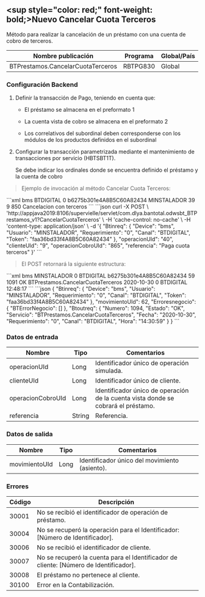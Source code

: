 
## <sup style="color: red;"  font-weight: bold;>Nuevo</sup> Cancelar Cuota Terceros

Método para realizar la cancelación de un préstamo con una cuenta de cobro de terceros.

Nombre publicación | Programa | Global/País
--------- | ----------- | -----------
BTPrestamos.CancelarCuotaTerceros | RBTPG830 | Global

### Configuración Backend

1) Definir la transacción de Pago, teniendo en cuenta que:

	* El préstamo se almacena en el preformato 1
	
	* La cuenta vista de cobro se almacena en el preformato 2
	
	* Los correlativos del subordinal deben corresponderse con los módulos de los productos definidos en el subordinal
	
2) Configurar la transacción parametrizada mediante el mantenimiento de transacciones por servicio (HBTSBT1T).

	Se debe indicar los ordinales donde se encuentra definido el préstamo y la cuenta de cobro
	

> Ejemplo de invocación al método Cancelar Cuota Terceros:

<code-group>
<code-block title="XML" active>
```xml
<soapenv:Envelope xmlns:soapenv="http://schemas.xmlsoap.org/soap/envelope/" xmlns:bts="http://uy.com.dlya.bantotal/BTSOA/">
   <soapenv:Header/>
   <soapenv:Body>
      <bts:BTPrestamos.CancelarCuotaTerceros>
         <bts:Btinreq>
            <bts:Device>bms</bts:Device>
            <bts:Canal>BTDIGITAL</bts:Canal>
            <bts:Requerimiento>0</bts:Requerimiento>
            <bts:Token>b6275b301e4A8B5C60A82434</bts:Token>
            <bts:Usuario>MINSTALADOR</bts:Usuario>
         </bts:Btinreq>
         <bts:operacionUId>39</bts:operacionUId>
         <bts:clienteUId>9</bts:clienteUId>
         <bts:operacionCobroUId>850</bts:operacionCobroUId>
         <bts:referencia>Cancelacion con terceros</bts:referencia>
      </bts:BTPrestamos.CancelarCuotaTerceros>
   </soapenv:Body>
</soapenv:Envelope>
```
</code-block>
 
<code-block title="JSON">
```json
curl -X POST \
  'http://appjava2019:8106/supervielle/servlet/com.dlya.bantotal.odwsbt_BTPrestamos_v1?CancelarCuotaTerceros' \
  -H 'cache-control: no-cache' \
  -H 'content-type: application/json' \
  -d '{
	"Btinreq": {
        "Device": "bms",
        "Usuario": "MINSTALADOR",
        "Requerimiento": "0",
        "Canal": "BTDIGITAL",
        "Token": "faa36bd33f4A8B5C60A82434"
    },
    "operacionUId": "40",
    "clienteUId": "9",
    "operacionCobroUId": "865",
    "referencia": "Paga cuota terceros"
}'
```
</code-block>
</code-group>

> El POST retornará la siguiente estructura:

<code-group>
<code-block title="XML" active>
```xml
<SOAP-ENV:Envelope xmlns:SOAP-ENV="http://schemas.xmlsoap.org/soap/envelope/" xmlns:xsd="http://www.w3.org/2001/XMLSchema" xmlns:SOAP-ENC="http://schemas.xmlsoap.org/soap/encoding/" xmlns:xsi="http://www.w3.org/2001/XMLSchema-instance">
   <SOAP-ENV:Body>
      <BTPrestamos.CancelarCuotaTercerosResponse xmlns="http://uy.com.dlya.bantotal/BTSOA/">
         <Btinreq>
            <Device>bms</Device>
            <Usuario>MINSTALADOR</Usuario>
            <Requerimiento>0</Requerimiento>
            <Canal>BTDIGITAL</Canal>
            <Token>b6275b301e4A8B5C60A82434</Token>
         </Btinreq>
         <movimientoUId>59</movimientoUId>
         <Erroresnegocio></Erroresnegocio>
         <Btoutreq>
            <Numero>1091</Numero>
            <Estado>OK</Estado>
            <Servicio>BTPrestamos.CancelarCuotaTerceros</Servicio>
            <Fecha>2020-10-30</Fecha>
            <Requerimiento>0</Requerimiento>
            <Canal>BTDIGITAL</Canal>
            <Hora>12:48:17</Hora>
         </Btoutreq>
      </BTPrestamos.CancelarCuotaTercerosResponse>
   </SOAP-ENV:Body>
</SOAP-ENV:Envelope>
```
</code-block>
 
<code-block title="JSON">
```json
{
    "Btinreq": {
        "Device": "bms",
        "Usuario": "MINSTALADOR",
        "Requerimiento": "0",
        "Canal": "BTDIGITAL",
        "Token": "faa36bd33f4A8B5C60A82434"
    },
    "movimientoUId": 62,
    "Erroresnegocio": {
        "BTErrorNegocio": []
    },
    "Btoutreq": {
        "Numero": 1094,
        "Estado": "OK",
        "Servicio": "BTPrestamos.CancelarCuotaTerceros",
        "Fecha": "2020-10-30",
        "Requerimiento": "0",
        "Canal": "BTDIGITAL",
        "Hora": "14:30:59"
    }
}
```
</code-block>
</code-group>

### Datos de entrada

Nombre | Tipo | Comentarios
--------- | ----------- | -----------
operacionUId | Long | Identificador único de operación simulada.
clienteUId | Long | Identificador único de cliente.
operacionCobroUId | Long | Identificador único de operación de la cuenta vista donde se cobrará el préstamo.
referencia | String | Referencia.

### Datos de salida

Nombre | Tipo | Comentarios
--------- | ----------- | -----------
movimientoUId | Long | Identificador único del movimiento (asiento).

### Errores

Código | Descripción
--------- | -----------
30001 | No se recibió el identificador de operación de préstamo.
30004 | No se recuperó la operación para el Identificador: [Número de Identificador].
30006 | No se recibió el identificador de cliente.
30007 | No se recuperó la cuenta para el Identificador de cliente: [Número de Identificador].
30008 | El préstamo no pertenece al cliente.
30100 | Error en la Contabilización.  
